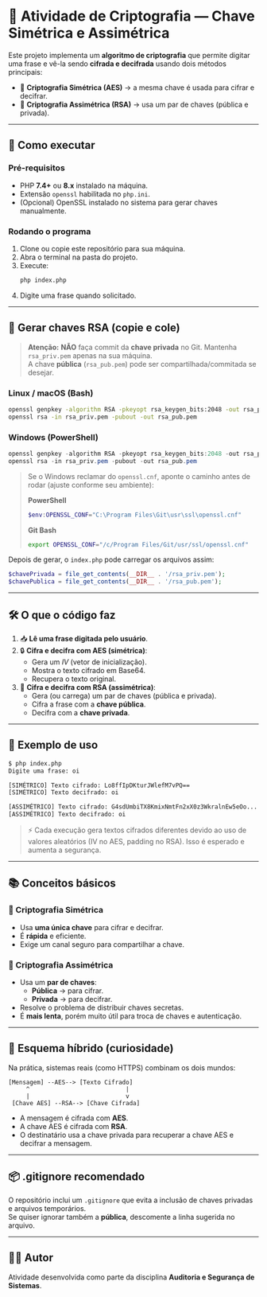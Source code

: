 # 🔐 Atividade de Criptografia — Chave Simétrica e Assimétrica

Este projeto implementa um **algoritmo de criptografia** que permite digitar uma frase e vê-la sendo **cifrada e decifrada** usando dois métodos principais:

- 🔑 **Criptografia Simétrica (AES)** → a mesma chave é usada para cifrar e decifrar.  
- 🔑 **Criptografia Assimétrica (RSA)** → usa um par de chaves (pública e privada).  

---

## 🚀 Como executar

### Pré-requisitos
- PHP **7.4+** ou **8.x** instalado na máquina.  
- Extensão `openssl` habilitada no `php.ini`.  
- (Opcional) OpenSSL instalado no sistema para gerar chaves manualmente.  

### Rodando o programa
1. Clone ou copie este repositório para sua máquina.  
2. Abra o terminal na pasta do projeto.  
3. Execute:  
   ```bash
   php index.php
   ```  
4. Digite uma frase quando solicitado.  

---

## 🔧 Gerar chaves RSA (copie e cole)

> **Atenção:** **NÃO** faça commit da **chave privada** no Git. Mantenha `rsa_priv.pem` apenas na sua máquina.  
> A chave **pública** (`rsa_pub.pem`) pode ser compartilhada/commitada se desejar.

### Linux / macOS (Bash)
```bash
openssl genpkey -algorithm RSA -pkeyopt rsa_keygen_bits:2048 -out rsa_priv.pem
openssl rsa -in rsa_priv.pem -pubout -out rsa_pub.pem
```

### Windows (PowerShell)
```powershell
openssl genpkey -algorithm RSA -pkeyopt rsa_keygen_bits:2048 -out rsa_priv.pem
openssl rsa -in rsa_priv.pem -pubout -out rsa_pub.pem
```

> Se o Windows reclamar do `openssl.cnf`, aponte o caminho antes de rodar (ajuste conforme seu ambiente):
>
> **PowerShell**
> ```powershell
> $env:OPENSSL_CONF="C:\Program Files\Git\usr\ssl\openssl.cnf"
> ```
> **Git Bash**
> ```bash
> export OPENSSL_CONF="/c/Program Files/Git/usr/ssl/openssl.cnf"
> ```

Depois de gerar, o `index.php` pode carregar os arquivos assim:
```php
$chavePrivada = file_get_contents(__DIR__ . '/rsa_priv.pem');
$chavePublica = file_get_contents(__DIR__ . '/rsa_pub.pem');
```

---

## 🛠️ O que o código faz

1. 📥 **Lê uma frase digitada pelo usuário**.  
2. 🔒 **Cifra e decifra com AES (simétrica)**:  
   - Gera um *IV* (vetor de inicialização).  
   - Mostra o texto cifrado em Base64.  
   - Recupera o texto original.  
3. 🔑 **Cifra e decifra com RSA (assimétrica)**:  
   - Gera (ou carrega) um par de chaves (pública e privada).  
   - Cifra a frase com a **chave pública**.  
   - Decifra com a **chave privada**.  

---

## 📌 Exemplo de uso

```bash
$ php index.php
Digite uma frase: oi

[SIMÉTRICO] Texto cifrado: Lo8ffIpDKturJWlefM7vPQ==
[SIMÉTRICO] Texto decifrado: oi

[ASSIMÉTRICO] Texto cifrado: G4sdUmbiTX8KmixNmtFn2xX0z3WkralnEw5eOo...
[ASSIMÉTRICO] Texto decifrado: oi
```

> ⚡ Cada execução gera textos cifrados diferentes devido ao uso de valores aleatórios (IV no AES, padding no RSA). Isso é esperado e aumenta a segurança.

---

## 📚 Conceitos básicos

### 🔑 Criptografia Simétrica
- Usa **uma única chave** para cifrar e decifrar.  
- É **rápida** e eficiente.  
- Exige um canal seguro para compartilhar a chave.  

### 🔑 Criptografia Assimétrica
- Usa um **par de chaves**:  
  - **Pública** → para cifrar.  
  - **Privada** → para decifrar.  
- Resolve o problema de distribuir chaves secretas.  
- É **mais lenta**, porém muito útil para troca de chaves e autenticação.  

---

## 🔄 Esquema híbrido (curiosidade)

Na prática, sistemas reais (como HTTPS) combinam os dois mundos:

```
[Mensagem] --AES--> [Texto Cifrado] 
     ^                           |
     |                           v
 [Chave AES] --RSA--> [Chave Cifrada]
```

- A mensagem é cifrada com **AES**.  
- A chave AES é cifrada com **RSA**.  
- O destinatário usa a chave privada para recuperar a chave AES e decifrar a mensagem.  

---

## 📦 .gitignore recomendado

O repositório inclui um `.gitignore` que evita a inclusão de chaves privadas e arquivos temporários.  
Se quiser ignorar também a **pública**, descomente a linha sugerida no arquivo.

---

## 👨‍💻 Autor
Atividade desenvolvida como parte da disciplina **Auditoria e Segurança de Sistemas**.
